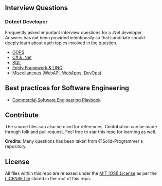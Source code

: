 ## Interview Questions

### Dotnet Developer
Frequently asked important interview questions for a .Net developer. Answers has not been provided intentionally so that candidate should deeply learn about each topics involved in the question.

- [OOPS](OOPS.md)
- [C# & .Net](CSharpDotNet.md)
- [SQL](SQL.md)
- [Entity Framework & LINQ](EntityFrameworkLinq.md)
- [Miscellaneous (WebAPI, WebApps, DevOps)](DotNetMiscellaneous.md)

## Best practices for Software Engineering
- [Commercial Software Engineering Playbook](https://github.com/microsoft/code-with-engineering-playbook)

## Contribute
The source files can also be used for references. Contribution can be made through folk and pull request. Feel free to star this repo for learning as well.

**Credits:**
Many questions has been taken from @Solid-Programmer's repository.

## License
All files within this repo are released under the [MIT (OSI) License]( https://en.wikipedia.org/wiki/MIT_License) as per the [LICENSE file](https://github.com/BipulRaman/InterviewQuestions/blob/master/LICENSE) stored in the root of this repo.